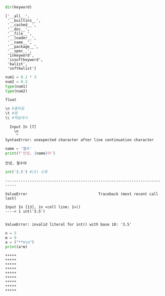 ```python
dir(keyword)
```

    ['__all__',
     '__builtins__',
     '__cached__',
     '__doc__',
     '__file__',
     '__loader__',
     '__name__',
     '__package__',
     '__spec__',
     'iskeyword',
     'issoftkeyword',
     'kwlist',
     'softkwlist']

```python
num1 = 0.1 * 3
num2 = 0.3
type(num1)
type(num2)
```

    float

```python
\n #줄바꿈
\t #탭
\\ #백슬래시
```

      Input In [7]
        \n
         ^
    SyntaxError: unexpected character after line continuation character

```python
name = '철수'
print(f'안녕, {name}야')
```

    안녕, 철수야

```python
int('3.5') #(5) 오류
```

    ---------------------------------------------------------------------------
    
    ValueError                                Traceback (most recent call last)
    
    Input In [13], in <cell line: 1>()
    ----> 1 int('3.5')
    
    
    ValueError: invalid literal for int() with base 10: '3.5'

```python
n = 5
m = 9
a = ("**n\n")
print(a*m)
```

    *****
    *****
    *****
    *****
    *****
    *****
    *****
    *****
    *****

```python

```

```python

```
